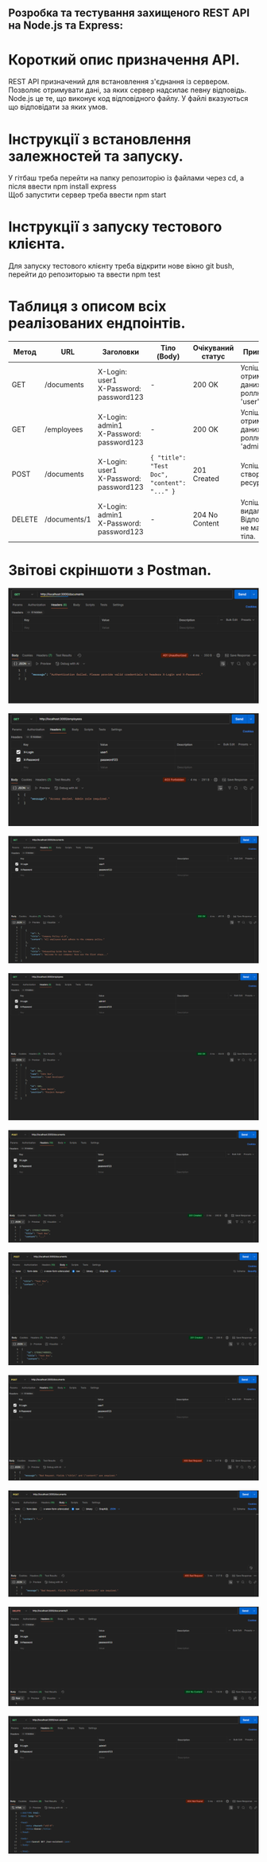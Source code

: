 ## Розробка та тестування захищеного REST API на Node.js та Express:
# Короткий опис призначення API.
REST API призначений для встановлення з'єднання із сервером. Позволяє отримувати дані, за яких сервер надсилає певну відповідь.<br/>
Node.js це те, що виконує код відповідного файлу. У файлі вказуються що відповідати за яких умов.<br/>

# Інструкції з встановлення залежностей та запуску.
У гітбаш треба перейти на папку репозиторію із файлами через cd, а після ввести npm install express <br/> 
Щоб запустити сервер треба ввести npm start <br/>

# Інструкції з запуску тестового клієнта.
Для запуску тестового клієнту треба відкрити нове вікно git bush, перейти до репозиторыю та ввести npm test

# Таблиця з описом всіх реалізованих ендпоінтів.

| Метод | URL            | Заголовки                               | Тіло (Body)                                    | Очікуваний статус | Примітка                                      |
|-------|----------------|------------------------------------------|-----------------------------------------------|------------------|-----------------------------------------------|
| GET   | /documents     | X-Login: user1<br>X-Password: password123 | -                                             | 200 OK           | Успішне отримання даних з роллю 'user'.       |
| GET   | /employees     | X-Login: admin1<br>X-Password: password123 | -                                             | 200 OK           | Успішне отримання даних з роллю 'admin'.      |
| POST  | /documents     | X-Login: user1<br>X-Password: password123 | `{ "title": "Test Doc", "content": "..." }`   | 201 Created      | Успішне створення ресурсу.                    |
| DELETE| /documents/1   | X-Login: admin1<br>X-Password: password123 | -                                             | 204 No Content   | Успішне видалення. Відповідь не має тіла.     |

# Звітові скріншоти з Postman.
![](1.PNG)<br/><br/>
![](2.PNG)<br/><br/>
![](3.PNG)<br/><br/>
![](4.PNG)<br/><br/>
![](5.1.PNG)<br/><br/>
![](5.2.PNG)<br/><br/>
![](6.1.PNG)<br/><br/>
![](6.2.PNG)<br/><br/>
![](7.PNG)<br/><br/>
![](8.PNG)<br/><br/>
